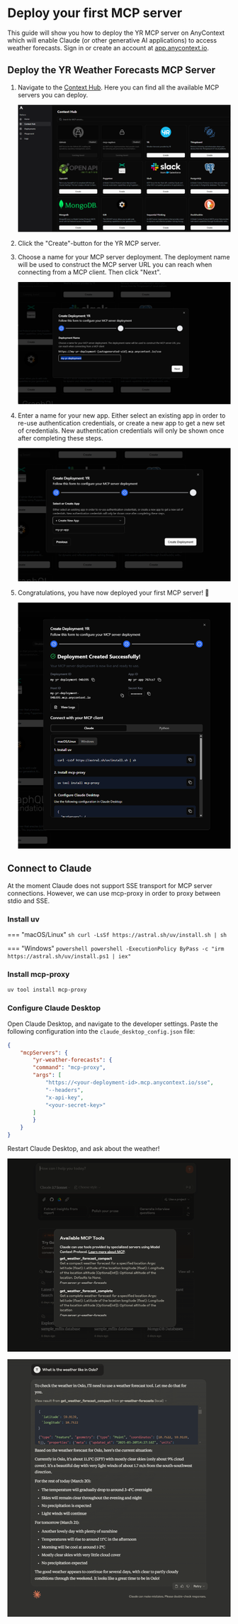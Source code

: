 # Deploy your first MCP server

This guide will show you how to deploy the YR MCP server on AnyContext which will enable Claude (or other generative AI applications) to access weather forecasts.
Sign in or create an account at [app.anycontext.io](app.anycontext.io).

## Deploy the YR Weather Forecasts MCP Server

1. Navigate to the [Context Hub](app.anycontext.io/context-hub). Here you can find all the available MCP servers you can deploy.

    ![Context Hub](deploy-your-first-mcp-server-context-hub.png)

2. Click the "Create"-button for the YR MCP server.

3. Choose a name for your MCP server deployment. The deployment name will be used to construct the MCP server URL you can reach when connecting from a MCP client. Then click "Next". 

    ![Create Deployment](deploy-your-first-mcp-server-create-deployment.png)

4. Enter a name for your new app. Either select an existing app in order to re-use authentication credentials, or create a new app to get a new set of credentials. New authentication credentials will only be shown once after completing these steps.  

    ![Create App](deploy-your-first-mcp-server-create-app.png)

5. Congratulations, you have now deployed your first MCP server! 🚀

    ![Deployment Success](deploy-your-first-mcp-server-deployment-success.png)

## Connect to Claude

At the moment Claude does not support SSE transport for MCP server connections. However, we can use mcp-proxy in order to proxy between stdio and SSE.


### Install uv
=== "macOS/Linux"
    ```sh
    curl -LsSf https://astral.sh/uv/install.sh | sh
    ```

=== "Windows"
    ```powershell
    powershell -ExecutionPolicy ByPass -c "irm https://astral.sh/uv/install.ps1 | iex"
    ```

### Install mcp-proxy
```sh
uv tool install mcp-proxy
```

### Configure Claude Desktop
Open Claude Desktop, and navigate to the developer settings. Paste the following configuration into the `claude_desktop_config.json` file:
```json
{
    "mcpServers": {
        "yr-weather-forecasts": {
        "command": "mcp-proxy",
        "args": [
            "https://<your-deployment-id>.mcp.anycontext.io/sse",
            "--headers",
            "x-api-key",
            "<your-secret-key>"
        ]
        }
    }
}
```
Restart Claude Desktop, and ask about the weather!

![Claude Tools](deploy-your-first-mcp-server-claude-tools.png)

![Claude Prompt](deploy-your-first-mcp-server-claude-prompt.png)




